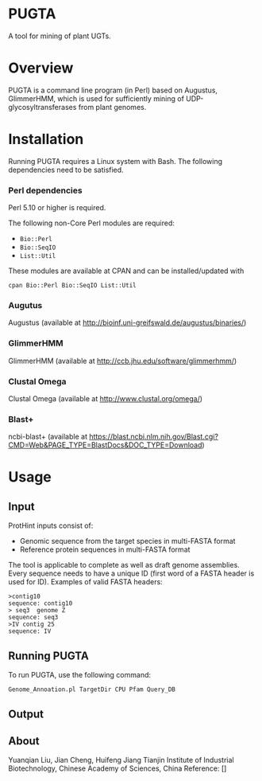 # PUGTA
A tool for mining of plant UGTs.

# Overview

PUGTA is a command line program (in Perl) based on Augustus, GlimmerHMM, 
which is used for sufficiently mining of UDP-glycosyltransferases from plant genomes.


# Installation

Running PUGTA requires a Linux system with Bash. The following dependencies
need to be satisfied.

### Perl dependencies

Perl 5.10 or higher is required.

The following non-Core Perl modules are required:

* `Bio::Perl`
* `Bio::SeqIO`
* `List::Util`

These modules are available at CPAN and can be installed/updated with

    cpan Bio::Perl Bio::SeqIO List::Util

### Augutus

Augustus (available at http://bioinf.uni-greifswald.de/augustus/binaries/)

### GlimmerHMM

GlimmerHMM (available at http://ccb.jhu.edu/software/glimmerhmm/)

### Clustal Omega

Clustal Omega (available at http://www.clustal.org/omega/)

### Blast+
ncbi-blast+ (available at https://blast.ncbi.nlm.nih.gov/Blast.cgi?CMD=Web&PAGE_TYPE=BlastDocs&DOC_TYPE=Download)


# Usage

## Input

ProtHint inputs consist of:

* Genomic sequence from the target species in multi-FASTA format
* Reference protein sequences in multi-FASTA format

The tool is applicable to complete as well as draft genome assemblies. Every sequence needs to have a unique ID 
(first word of a FASTA header is used for ID). Examples of valid FASTA headers:

    >contig10
    sequence: contig10
    > seq3  genome Z
    sequence: seq3
    >IV contig 25
    sequence: IV

## Running PUGTA

To run PUGTA, use the following command:

    Genome_Annoation.pl TargetDir CPU Pfam Query_DB


## Output

## About
Yuanqian Liu, Jian Cheng, Huifeng Jiang
Tianjin Institute of Industrial Biotechnology, Chinese Academy of Sciences, China
Reference: []
